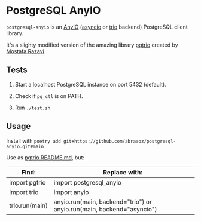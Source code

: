 # PostgreSQL AnyIO

`postgresql-anyio` is an [AnyIO](https://anyio.readthedocs.io/) ([asyncio](https://docs.python.org/3/library/asyncio.html) or [trio](https://trio.readthedocs.io/) backend) PostgreSQL client library.

It's a slighty modified version of the amazing library [pgtrio](https://github.com/elektito/pgtrio) created by [Mostafa Razavi](https://elektito.com/).

## Tests

1. Start a localhost PostgreSQL instance on port 5432 (default).

2. Check if `pg_ctl` is on PATH.

3. Run `./test.sh`

## Usage

Install with `poetry add git+https://github.com/abraaoz/postgresql-anyio.git#main`

Use as [pgtrio README.md](https://github.com/elektito/pgtrio/blob/master/README.md), but:

| Find:          | Replace with:                                                         |
|----------------|-----------------------------------------------------------------------|
| import pgtrio  | import postgresql_anyio                                               |
| import trio    | import anyio                                                          |
| trio.run(main) | anyio.run(main, backend="trio") or anyio.run(main, backend="asyncio") |